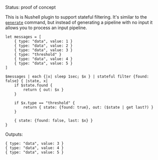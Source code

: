 Status: proof of concept

This is is Nushell plugin to support stateful filtering. It's similar to the
[`generate`](https://www.nushell.sh/commands/docs/generate.html#generate-for-generators)
command, but instead of generating a pipeline with no input it allows you to
process an input pipeline.

```nushell
let messages = [
    { type: "data", value: 1 }
    { type: "data", value: 2 }
    { type: "data", value: 3 }
    { type: "threshold" }
    { type: "data", value: 4 }
    { type: "data", value: 5 }
]

$messages | each {|x| sleep 1sec; $x } | stateful filter {found: false} { |state, x|
    if $state.found {
        return { out: $x }
    }

    if $x.type == "threshold" {
        return { state: {found: true}, out: ($state | get last?) }
    }

    { state: {found: false, last: $x} }
}
```

Outputs:

```
{ type: "data", value: 3 }
{ type: "data", value: 4 }
{ type: "data", value: 5 }
```
